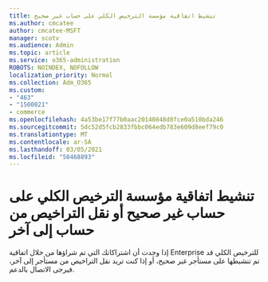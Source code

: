 ```yaml
---
title: تنشيط اتفاقية مؤسسة الترخيص الكلي على حساب غير صحيح
ms.author: cmcatee
author: cmcatee-MSFT
manager: scotv
ms.audience: Admin
ms.topic: article
ms.service: o365-administration
ROBOTS: NOINDEX, NOFOLLOW
localization_priority: Normal
ms.collection: Adm_O365
ms.custom:
- "463"
- "1500021"
- commerce
ms.openlocfilehash: 4a53be17f77b0aac20140848d8fce0a510bda246
ms.sourcegitcommit: 5dc52d5fcb2833fbbc064edb783e609d8eef79c0
ms.translationtype: MT
ms.contentlocale: ar-SA
ms.lasthandoff: 03/05/2021
ms.locfileid: "50468893"
---
```

# <a name="volume-licensing-enterprise-agreement-activated-on-the-wrong-account-or-transferring-licenses-from-one-account-to-another"></a>تنشيط اتفاقية مؤسسة الترخيص الكلي على حساب غير صحيح أو نقل التراخيص من حساب إلى آخر

إذا وجدت أن اشتراكاتك التي تم شراؤها من خلال اتفاقية Enterprise للترخيص الكلي قد  تم تنشيطها على مستأجر غير صحيح، أو إذا كنت تريد نقل التراخيص من مستأجر إلى آخر، فيرجى الاتصال  بالدعم. [](https://docs.microsoft.com/microsoft-365/admin/contact-support-for-business-products)